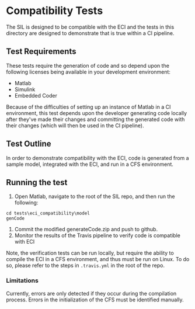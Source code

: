 
# Compatibility Tests

The SIL is designed to be compatible with the ECI and the tests in this directory are designed to demonstrate that is true within a CI pipeline.

## Test Requirements

These tests require the generation of code and so depend upon the following licenses being available in your development environment:

* Matlab
* Simulink
* Embedded Coder

Because of the difficulties of setting up an instance of Matlab in a CI environment, this test depends upon the developer generating code locally after they've made their changes and committing the generated code with their changes (which will then be used in the CI pipeline).

## Test Outline

In order to demonstrate compatibility with the ECI, code is generated from a sample model, integrated with the ECI, and run in a CFS environment. 

## Running the test

1. Open Matlab, navigate to the root of the SIL repo, and then run the following:
```
cd tests\eci_compatibility\model
genCode
```
1. Commit the modified generateCode.zip and push to github.
1. Monitor the results of the Travis pipeline to verify code is compatible with ECI

Note, the verification tests can be run locally, but require the ability to compile the ECI in a CFS environment, and thus must be run on Linux. To do so, please refer to the steps in `.travis.yml` in the root of the repo.

### Limitations

Currently, errors are only detected if they occur during the compilation process. Errors in the initialization of the CFS must be identified manually.